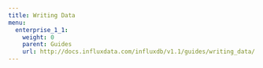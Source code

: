 ```yaml
---
title: Writing Data
menu:
  enterprise_1_1:
    weight: 0
    parent: Guides
    url: http://docs.influxdata.com/influxdb/v1.1/guides/writing_data/
---
```

